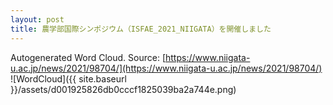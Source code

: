 ```yaml
---
layout: post
title: 農学部国際シンポジウム（ISFAE_2021_NIIGATA）を開催しました
---
```

Autogenerated Word Cloud.
Source\: [https://www.niigata-u.ac.jp/news/2021/98704/](https://www.niigata-u.ac.jp/news/2021/98704/)
![WordCloud]({{ site.baseurl }}/assets/d001925826db0cccf1825039ba2a744e.png)